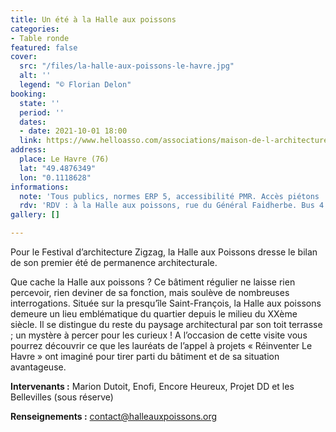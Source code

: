 ```yaml
---
title: Un été à la Halle aux poissons
categories:
- Table ronde
featured: false
cover:
  src: "/files/la-halle-aux-poissons-le-havre.jpg"
  alt: ''
  legend: "© Florian Delon"
booking:
  state: ''
  period: ''
  dates:
  - date: 2021-10-01 18:00
  link: https://www.helloasso.com/associations/maison-de-l-architecture-de-normandie-le-forum/evenements/un-ete-a-la-halle-aux-poissons
address:
  place: Le Havre (76)
  lat: "49.4876349"
  lon: "0.1118628"
informations:
  note: 'Tous publics, normes ERP 5, accessibilité PMR. Accès piétons : Quai de l''île. '
  rdv: 'RDV : à la Halle aux poissons, rue du Général Faidherbe. Bus 4 : arrêt St-François'
gallery: []

---
```

Pour le Festival d’architecture Zigzag, la Halle aux Poissons dresse le bilan de son premier été de permanence architecturale.

Que cache la Halle aux poissons ? Ce bâtiment régulier ne laisse rien percevoir, rien deviner de sa fonction, mais soulève de nombreuses interrogations. Située sur la presqu’île Saint-François, la Halle aux poissons demeure un lieu emblématique du quartier depuis le milieu du XXème siècle. Il se distingue du reste du paysage architectural par son toit terrasse ; un mystère à percer pour les curieux ! A l’occasion de cette visite vous pourrez découvrir ce que les lauréats de l’appel à projets « Réinventer Le Havre » ont imaginé pour tirer parti du bâtiment et de sa situation avantageuse.

**Intervenants :** Marion Dutoit, Enofi, Encore Heureux, Projet DD et les Bellevilles (sous réserve)

**Renseignements :** contact@halleauxpoissons.org